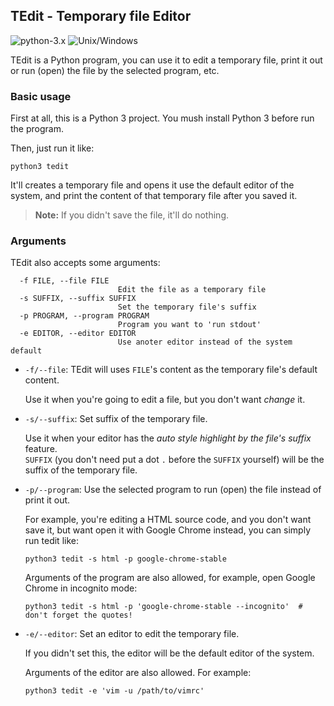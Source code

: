 ## TEdit - Temporary file Editor

![python-3.x](https://img.shields.io/badge/python-3.x-green.svg) ![Unix/Windows](https://img.shields.io/badge/platform-unix%2Fwindows-blue.svg)

TEdit is a Python program, you can use it to edit a temporary file, print it out or run (open) the file by the selected program, etc.


### Basic usage

First at all, this is a Python 3 project. You mush install Python 3 before run the program.

Then, just run it like:

    python3 tedit

It'll creates a temporary file and opens it use the default editor of the system, and print the content of that temporary file after you saved it.

> **Note:** If you didn't save the file, it'll do nothing.

### Arguments

TEdit also accepts some arguments:

```
  -f FILE, --file FILE  
                        Edit the file as a temporary file
  -s SUFFIX, --suffix SUFFIX
                        Set the temporary file's suffix
  -p PROGRAM, --program PROGRAM
                        Program you want to 'run stdout'
  -e EDITOR, --editor EDITOR
                        Use anoter editor instead of the system default
```

- `-f/--file`: TEdit will uses `FILE`'s content as the temporary file's default content.

  Use it when you're going to edit a file, but you don't want *change* it.

- `-s/--suffix`: Set suffix of the temporary file.

  Use it when your editor has the *auto style highlight by the file's suffix* feature.  
  `SUFFIX` (you don't need put a dot `.` before the `SUFFIX` yourself) will be the suffix of the temporary file.

- `-p/--program`: Use the selected program to run (open) the file instead of print it out.

  For example, you're editing a HTML source code, and you don't want save it, but want open it with Google Chrome instead, you can simply run tedit like:

  ```
  python3 tedit -s html -p google-chrome-stable
  ```

  Arguments of the program are also allowed, for example, open Google Chrome in incognito mode:

  ```
  python3 tedit -s html -p 'google-chrome-stable --incognito'  # don't forget the quotes!
  ```

- `-e/--editor`: Set an editor to edit the temporary file.

  If you didn't set this, the editor will be the default editor of the system.

  Arguments of the editor are also allowed. For example:

  ```
  python3 tedit -e 'vim -u /path/to/vimrc'
  ```
